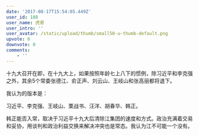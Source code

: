 ```yaml
---
date: '2017-08-17T15:54:05.449Z'
user_id: 188
user_name: 虎哥
user_intro: ''
user_avatar: /static/upload/thumb/small50-u-thumb-default.png
upvote: 6
downvote: 0
comments:
    - ''
---
```


十九大召开在即，在十九大上，如果按照年龄七上八下的惯例，除习近平和李克强之外，其余5个常委张德江、俞正声、刘云山、王岐山和张高丽都将退下。

我认为的版本是：

习近平、李克强、王岐山、栗战书、汪洋、胡春华、韩正。

韩正能否入常，取决于习近平十九大后清除江集团的速度和方式。政治充满着交易和妥协，用谈判和政治利益交换来解决冲突也是常态。我认为江不可能一个没有。
